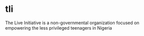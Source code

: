 # tli

The Live Initiative is a non-governmental organization focused on empowering the less privileged teenagers in Nigeria
